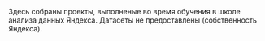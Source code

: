 Здесь собраны проекты, выполненые во время обучения в школе анализа данных Яндекса.
Датасеты не предоставлены (собственность Яндекса).
